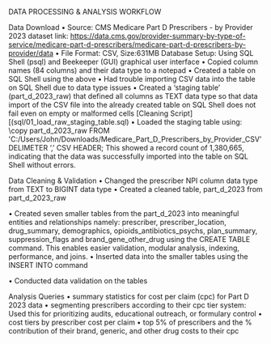 DATA PROCESSING & ANALYSIS WORKFLOW

Data Download
•	Source: CMS Medicare Part D Prescribers - by Provider 2023 dataset link: https://data.cms.gov/provider-summary-by-type-of-service/medicare-part-d-prescribers/medicare-part-d-prescribers-by-provider/data
•	File Format: CSV, Size:631MB
Database Setup: Using SQL Shell (psql) and Beekeeper (GUI) graphical user interface
•	Copied column names (84 columns) and their data type to a notepad
•	Created a table on SQL Shell using the above
•	Had trouble importing CSV data into the table on SQL Shell due to data type issues
•	Created a ‘staging table’ (part_d_2023_raw) that defined all columns as TEXT data type so that data import of the CSV file into the already created table on SQL Shell does not fail even on empty or malformed cells
[Cleaning Script][(sql/01_load_raw_staging_table.sql) 
•	Loaded the staging table using:   
\copy part_d_2023_raw FROM 'C:/Users/John/Downloads/Medicare_Part_D_Prescribers_by_Provider_CSV’ DELIMETER ‘,’ CSV HEADER;
This showed a record count of 1,380,665, indicating that the data was successfully imported into the table on SQL Shell without errors.

Data Cleaning & Validation
•	Changed the prescriber NPI column data type from TEXT to BIGINT data type
•	Created a cleaned table, part_d_2023 from part_d_2023_raw


•	Created seven smaller tables from the part_d_2023 into meaningful entities and relationships namely: prescriber, prescriber_location, drug_summary, demographics, opioids_antibiotics_psychs, plan_summary, suppression_flags and brand_gene_other_drug using the CREATE TABLE command.
This enables easier validation, modular analysis, indexing, performance, and joins.
•	Inserted data into the smaller tables using the INSERT INTO command

•	Conducted data validation on the tables

Analysis Queries
•	summary statistics for cost per claim (cpc) for Part D 2023 data
•	segmenting prescribers according to their cpc tier system: Used this for prioritizing audits, educational outreach, or formulary control
•	cost tiers by prescriber cost per claim
•	top 5% of prescribers and the % contribution of their brand, generic, and other drug costs to their cpc



